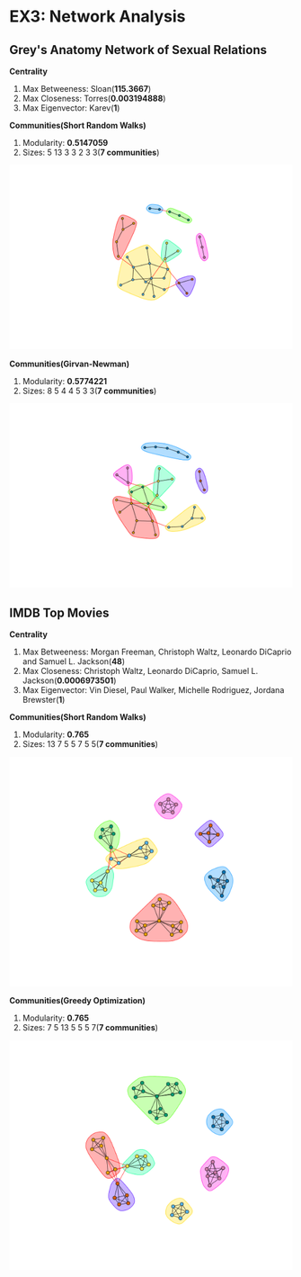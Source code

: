 EX3: Network Analysis
=====================


Grey's Anatomy Network of Sexual Relations
------------------------------------------

**Centrality**
  1. Max Betweeness: Sloan(**115.3667**)
  2. Max Closeness: Torres(**0.003194888**)
  3. Max Eigenvector: Karev(**1**)

**Communities(Short Random Walks)**
  1. Modularity: **0.5147059**
  2. Sizes: 5 13 3 3 2 3 3(**7 communities**)

![grpah1](greys-anatomy-graph1.png)

**Communities(Girvan-Newman)**
  1. Modularity: **0.5774221**
  2. Sizes: 8 5 4 4 5 3 3(**7 communities**)

![grpah1](greys-anatomy-graph2.png)
  
IMDB Top Movies
---------------

**Centrality**
  1. Max Betweeness: Morgan Freeman, Christoph Waltz, Leonardo DiCaprio and Samuel L. Jackson(**48**)
  2. Max Closeness: Christoph Waltz, Leonardo DiCaprio, Samuel L. Jackson(**0.0006973501**)
  3. Max Eigenvector: Vin Diesel, Paul Walker, Michelle Rodriguez, Jordana Brewster(**1**)

**Communities(Short Random Walks)**
  1. Modularity: **0.765**
  2. Sizes: 13 7 5 5 7 5 5(**7 communities**)

![grpah1](imdb-graph1.png)

**Communities(Greedy Optimization)**
  1. Modularity: **0.765**
  2. Sizes: 7 5 13 5 5 5 7(**7 communities**)

![grpah1](imdb-graph2.png)
